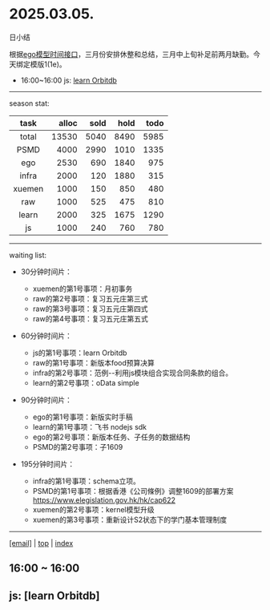 # 2025.03.05.
日小结

<a id="top"></a>
根据[ego模型时间接口](https://gitee.com/hyg/blog/blob/master/timeflow.md)，三月份安排休整和总结，三月中上旬补足前两月缺勤。今天绑定模版1(1e)。

<a id="index"></a>
- 16:00~16:00	js: [learn Orbitdb](#20250305160000)

---
season stat:

| task | alloc | sold | hold | todo |
| :---: | ---: | ---: | ---: | ---: |
| total | 13530 | 5040 | 8490 | 5985 |
| PSMD | 4000 | 2990 | 1010 | 1335 |
| ego | 2530 | 690 | 1840 | 975 |
| infra | 2000 | 120 | 1880 | 315 |
| xuemen | 1000 | 150 | 850 | 480 |
| raw | 1000 | 525 | 475 | 810 |
| learn | 2000 | 325 | 1675 | 1290 |
| js | 1000 | 240 | 760 | 780 |

---
waiting list:


- 30分钟时间片：
  - xuemen的第1号事项：月初事务
  - raw的第2号事项：复习五元庄第三式
  - raw的第3号事项：复习五元庄第四式
  - raw的第4号事项：复习五元庄第五式

- 60分钟时间片：
  - js的第1号事项：learn Orbitdb
  - raw的第1号事项：新版本food预算决算
  - infra的第2号事项：范例--利用js模块组合实现合同条款的组合。
  - learn的第2号事项：oData simple

- 90分钟时间片：
  - ego的第1号事项：新版实时手稿
  - learn的第1号事项：飞书 nodejs sdk
  - ego的第2号事项：新版本任务、子任务的数据结构
  - PSMD的第2号事项：子1609

- 195分钟时间片：
  - infra的第1号事项：schema立项。
  - PSMD的第1号事项：根据香港《公司條例》调整1609的部署方案 https://www.elegislation.gov.hk/hk/cap622
  - xuemen的第2号事项：kernel模型升级
  - xuemen的第3号事项：重新设计S2状态下的学门基本管理制度

---
<a href="mailto:huangyg@mars22.com?subject=关于2025.03.05.[learn Orbitdb]任务&body=日期: 2025.03.05.%0D%0A序号: 5%0D%0A手稿:../../draft/2025/20250305.01.md%0D%0A---请勿修改邮件主题及以上内容 从下一行开始写您的想法---%0D%0A">[email]</a> | [top](#top) | [index](#index)
<a id="20250305160000"></a>
## 16:00 ~ 16:00
## js: [learn Orbitdb]

